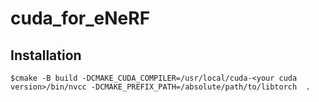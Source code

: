 # cuda_for_eNeRF

## Installation
```shell
$cmake -B build -DCMAKE_CUDA_COMPILER=/usr/local/cuda-<your cuda version>/bin/nvcc -DCMAKE_PREFIX_PATH=/absolute/path/to/libtorch  .
```
